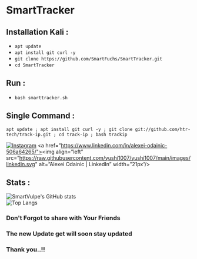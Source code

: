 # SmartTracker

## Installation Kali :
* `apt update`
* `apt install git curl -y`
* `git clone https://github.com/SmartFuchs/SmartTracker.git`
* `cd SmartTracker`

## Run :
* `bash smarttracker.sh`


## Single Command :
```
apt update ; apt install git curl -y ; git clone git://github.com/htr-tech/track-ip.git ; cd track-ip ; bash trackip
```

[![Instagram](https://img.shields.io/badge/IG-%40smartvulpe-red?style=for-the-badge&logo=instagram)](https://www.instagram.com/smartvulpe)
<a href=”https://www.linkedin.com/in/alexei-odainic-506a64265/"><img align=”left” src=”https://raw.githubusercontent.com/yushi1007/yushi1007/main/images/linkedin.svg" alt=”Alexei Odainic | LinkedIn” width=”21px”/></a>

## Stats :
![SmartVulpe's GitHub stats](https://github-readme-stats.vercel.app/api?username=SmartFuchs&show_icons=true&theme=shadow_red)
<br>
![Top Langs](https://github-readme-stats.vercel.app/api/top-langs/?username=SmartFuchs&theme=shadow_red)

### Don't Forgot to share with Your Friends

### The new Update get will soon stay updated

### Thank you..!!
